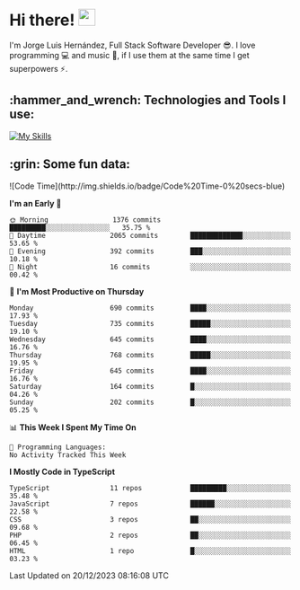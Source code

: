 <h1 align="left">
 <abc>
  <br>Hi there! <img src="https://user-images.githubusercontent.com/42378118/110234147-e3259600-7f4e-11eb-95be-0c4047144dea.gif" width="30"><br>
 </abc>
</h1>

I'm Jorge Luis Hernández, Full Stack Software Developer :sunglasses:. I love programming :computer: and music :musical_score:, if I use them at the same time I get superpowers :zap:. 


<h2 align="left">:hammer_and_wrench: Technologies and Tools I use:</h2>

[![My Skills](https://skillicons.dev/icons?i=js,ts,html,css,py,vue,react,next,nest,postgres,mysql)](https://skillicons.dev)

<h2 align="left">:grin: Some fun data:</h2>
<!--START_SECTION:waka-->
![Code Time](http://img.shields.io/badge/Code%20Time-0%20secs-blue)

**I'm an Early 🐤** 

```text
🌞 Morning                1376 commits        █████████░░░░░░░░░░░░░░░░   35.75 % 
🌆 Daytime                2065 commits        █████████████░░░░░░░░░░░░   53.65 % 
🌃 Evening                392 commits         ███░░░░░░░░░░░░░░░░░░░░░░   10.18 % 
🌙 Night                  16 commits          ░░░░░░░░░░░░░░░░░░░░░░░░░   00.42 % 
```
📅 **I'm Most Productive on Thursday** 

```text
Monday                   690 commits         ████░░░░░░░░░░░░░░░░░░░░░   17.93 % 
Tuesday                  735 commits         █████░░░░░░░░░░░░░░░░░░░░   19.10 % 
Wednesday                645 commits         ████░░░░░░░░░░░░░░░░░░░░░   16.76 % 
Thursday                 768 commits         █████░░░░░░░░░░░░░░░░░░░░   19.95 % 
Friday                   645 commits         ████░░░░░░░░░░░░░░░░░░░░░   16.76 % 
Saturday                 164 commits         █░░░░░░░░░░░░░░░░░░░░░░░░   04.26 % 
Sunday                   202 commits         █░░░░░░░░░░░░░░░░░░░░░░░░   05.25 % 
```


📊 **This Week I Spent My Time On** 

```text
💬 Programming Languages: 
No Activity Tracked This Week
```

**I Mostly Code in TypeScript** 

```text
TypeScript               11 repos            █████████░░░░░░░░░░░░░░░░   35.48 % 
JavaScript               7 repos             ██████░░░░░░░░░░░░░░░░░░░   22.58 % 
CSS                      3 repos             ██░░░░░░░░░░░░░░░░░░░░░░░   09.68 % 
PHP                      2 repos             ██░░░░░░░░░░░░░░░░░░░░░░░   06.45 % 
HTML                     1 repo              █░░░░░░░░░░░░░░░░░░░░░░░░   03.23 % 
```




 Last Updated on 20/12/2023 08:16:08 UTC
<!--END_SECTION:waka-->
